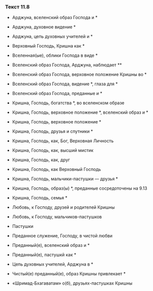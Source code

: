 ### Текст 11.8

- Арджуна, вселенский образ Господа и *

- Арджуна, духовное видение *

- Арджуна, цепь духовных учителей и *

- Верховный Господь, Кришна как *

- Вселенная(ые), облики Господа в виде *

- Вселенский образ Господа, Арджуна, наблюдает **

- Вселенский образ Господа, верховное положение Кришны во *

- Вселенский образ Господа, видение *, глаза для *

- Вселенский образ Господа, преданные и *

- Кришна, Господь, богатства *, во вселенском образе

- Кришна, Господь, верховное положение *, вселенский образ и *

- Кришна, Господь, верховное положение *

- Кришна, Господь, друзья и спутники *

- Кришна, Господь, как, Бог, Верховная Личность

- Кришна, Господь, как, высший мистик

- Кришна, Господь, как, друг

- Кришна, Господь, как Верховный Господь

- Кришна, Господь, мальчики-пастушки — друзья *

- Кришна, Господь, образ(ы) *, преданные сосредоточены на 9.13

- Кришна, Господь, семья *

- Любовь, к Господу, друзей и родителей Кришны

- Любовь, к Господу, мальчиков-пастушков

- Пастушки

- Преданное служение, Господу, в чистой любви

- Преданный(е), вселенский образ и *

- Преданный(е), пастушкй как *

- Цепь духовных учителей, Арджуна в *

- Чистый(е) преданный(е), образ Кришны привлекает *

- «Шримад-Бхагаватам» о(б), друзьях-пастушках Кришны
	
